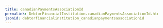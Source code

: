 ```yaml
---
title: canadianPaymentsAssociationId
permalink: DebtorFinancialInstitution.canadianPaymentsAssociationId.html
jsonid: debtorfinancialinstitution_canadianpaymentsassociationid
---
```


